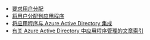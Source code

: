 
- [要求用户分配](/documentation/articles/active-directory-applications-guiding-developers-requiring-user-assignment/)
- [将用户分配到应用程序](/documentation/articles/active-directory-applications-guiding-developers-assigning-users/)
- [将应用程序与 Azure Active Directory 集成](/documentation/articles/active-directory-integrating-applications/)
- [有关 Azure Active Directory 中应用程序管理的文章索引](/documentation/articles/active-directory-apps-index/)

<!---HONumber=Mooncake_0328_2016-->